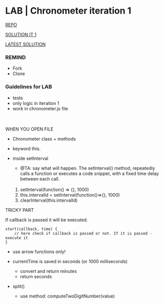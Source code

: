 # LAB | Chronometer iteration 1

[REPO](https://github.com/ironhack-labs/lab-javascript-chronometer)

[SOLUTION IT 1](https://gist.github.com/TA-Remote/8b37a470f179c7e94e6327acacabcf04) 

[LATEST SOLUTION](https://gist.github.com/TA-Remote/d39dc2fe1eae6c36115d936c9f655b16)

### REMIND

- Fork
- Clone

### Guidelines for LAB

- tests 
- only logic in iteration 1
- work in chronometer.js file 
<br>

<br>  
WHEN YOU OPEN FILE  

- Chronometer class + methods
- keyword this.

- inside setInterval 
    - @TA: say what will happen. The setInterval() method, repeatedly calls a function or executes a code snippet, with a fixed time delay between each call.  
      <br>  
	 1. setInterval(function() => {}, 1000)
	 2. this.intervalId = setInterval(function()=>{}, 1000)
	 3. clearInterval(this.intervalId)

TRICKY PART  

If callback is passed it will be executed.

```
start(callback, time) {
    // here check if callback is passed or not. If it is passed - execute it
}
```	

- use arrow functions only!

    
- currentTime is saved in seconds (or 1000 milliseconds)
    - convert and return minutes
    - return seconds

- split()
    - use method: computeTwoDigitNumber(value)

